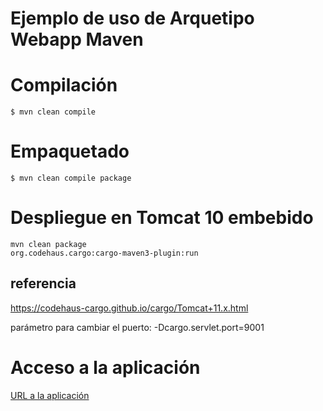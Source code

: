 # Ejemplo de uso de Arquetipo Webapp Maven
# Compilación
<code>$ mvn clean compile</code>
# Empaquetado
<code>$ mvn clean compile package</code>
# Despliegue en Tomcat 10 embebido
<code>mvn clean package org.codehaus.cargo:cargo-maven3-plugin:run</code>
## referencia
https://codehaus-cargo.github.io/cargo/Tomcat+11.x.html

parámetro para cambiar el puerto:
-Dcargo.servlet.port=9001
# Acceso a la aplicación
[URL a la aplicación](http://localhost:8080/tomcat10)